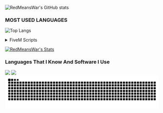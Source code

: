 ![RedMeansWar's GitHub stats](https://github-readme-stats-gold-psi.vercel.app/api?username=RedMeansWar&show_icons=true&rank_icon=github&theme=holi)
### MOST USED LANGUAGES
![Top Langs](https://github-readme-stats-gold-psi.vercel.app/api/top-langs/?username=RedMeansWar&theme=holi)

<details>
  <summary>FiveM Scripts</summary>

## [Scripts](https://github.com/RedMeansWar/Scripts)

</details>

[![RedMeansWar's Stats](https://github-readme-stats-gold-psi.vercel.app/api/wakatime?username=RedMeansWar&v=2&layout=compact)](https://github.com/RedMeansWar/github-readme-stats)

### Languages That I Know And Software I Use
<img src="https://skillicons.dev/icons?i=cs,discordjs,dotnet,html,js,css,bootstrap,lua,mysql" />
<img src="https://skillicons.dev/icons?i=visualstudio,vscode,git,discord,pr,ps,windows,linux,cloudflare" />

<br clear="both">

<img src="https://raw.githubusercontent.com/RedMeansWar/RedMeansWar/output/github-contribution-grid-snake-dark.svg" alt="Snake Animation">
